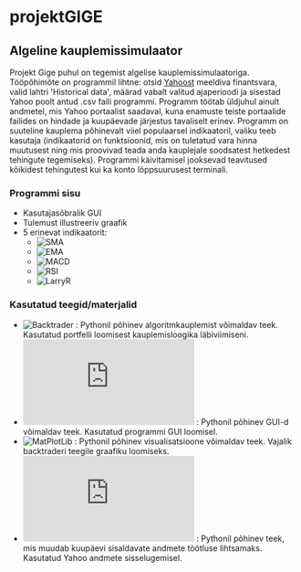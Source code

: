 # projektGIGE

## Algeline kauplemissimulaator
Projekt Gige puhul on tegemist algelise kauplemissimulaatoriga.  
Tööpõhimõte on programmil lihtne: otsid [Yahoost](https://finance.yahoo.com/) meeldiva finantsvara, valid lahtri 'Historical data', määrad vabalt valitud ajaperioodi ja sisestad Yahoo poolt antud .csv faili programmi.
Programm töötab üldjuhul ainult andmetel, mis Yahoo portaalist saadaval, kuna enamuste teiste portaalide failides on hindade ja kuupäevade järjestus tavaliselt erinev. Programm on suuteline kauplema põhinevalt viiel populaarsel indikaatoril, valiku teeb kasutaja (indikaatorid on funktsioonid, mis on tuletatud vara hinna muutusest ning mis proovivad teada anda kauplejale soodsatest hetkedest tehingute tegemiseks). Programmi käivitamisel jooksevad teavitused kõikidest tehingutest kui ka konto lõppsuurusest terminali.


### Programmi sisu
* Kasutajasõbralik GUI
* Tulemust illustreeriv graafik
* 5 erinevat indikaatorit:
  * ![SMA](https://www.investopedia.com/terms/s/sma.asp)
  * ![EMA](https://www.investopedia.com/terms/e/ema.asp)
  * ![MACD](https://www.investopedia.com/terms/m/macd.asp)
  * ![RSI](https://www.investopedia.com/terms/r/rsi.asp)
  * ![LarryR](https://www.investopedia.com/terms/w/williamsr.asp)

### Kasutatud teegid/materjalid
* ![Backtrader](https://github.com/mementum/backtrader) : Pythonil põhinev algoritmkauplemist võimaldav teek. Kasutatud portfelli loomisest kauplemisloogika läbiviimiseni.
* ![TkTinker](https://docs.python.org/3/library/tkinter.html) : Pythonil põhinev GUI-d võimaldav teek. Kasutatud programmi GUI loomisel.
* ![MatPlotLib](https://matplotlib.org/) : Pythonil põhinev visualisatsioone võimaldav teek. Vajalik backtraderi teegile graafiku loomiseks.
* ![datetime](https://docs.python.org/3/library/datetime.html) : Pythonil põhinev teek, mis muudab kuupäevi sisaldavate andmete töötluse lihtsamaks. Kasutatud Yahoo andmete sisselugemisel.
